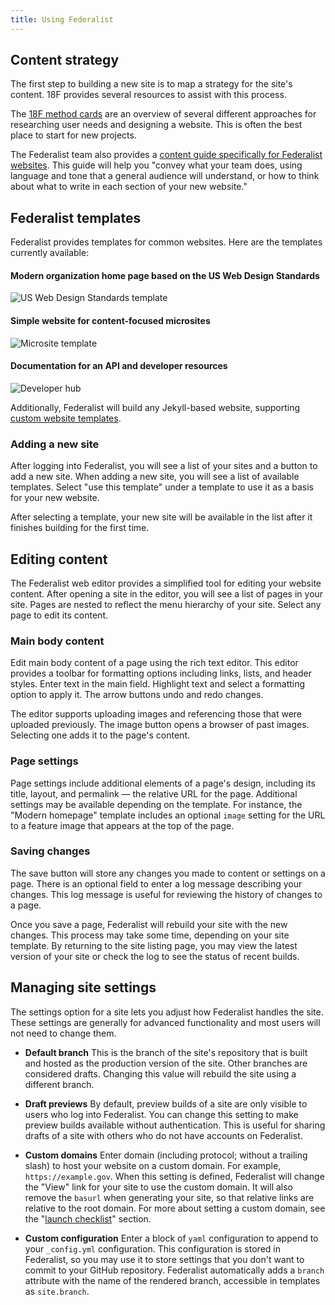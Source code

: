 ```yaml
---
title: Using Federalist
---
```


## Content strategy

The first step to building a new site is to map a strategy for the site's content. 18F provides several resources to assist with this process.

The [18F method cards](https://methods.18f.gov/) are an overview of several different approaches for researching user needs and designing a website. This is often the best place to start for new projects.

The Federalist team also provides a [content guide specifically for Federalist websites]({{site.baseurl}}/pages/content-guide/). This guide will help you "convey what your team does, using language and tone that a general audience will understand, or how to think about what to write in each section of your new website."

## Federalist templates

Federalist provides templates for common websites. Here are the templates currently available:

#### Modern organization home page based on the US Web Design Standards
![US Web Design Standards template](https://federalist.18f.gov/images/team.thumb.png)

#### Simple website for content-focused microsites
![Microsite template](https://federalist.18f.gov/images/microsite.thumb.png)

#### Documentation for an API and developer resources
![Developer hub](https://federalist.18f.gov/images/developer.thumb.png)

Additionally, Federalist will build any Jekyll-based website, supporting [custom website templates]({{site.baseurl}}/pages/custom-templates/).


### Adding a new site

After logging into Federalist, you will see a list of your sites and a button to add a new site. When adding a new site, you will see a list of available templates. Select "use this template" under a template to use it as a basis for your new website.

After selecting a template, your new site will be available in the list after it finishes building for the first time.


## Editing content

The Federalist web editor provides a simplified tool for editing your website content. After opening a site in the editor, you will see a list of pages in your site. Pages are nested to reflect the menu hierarchy of your site. Select any page to edit its content.


### Main body content

Edit main body content of a page using the rich text editor. This editor provides a toolbar for formatting options including links, lists, and header styles. Enter text in the main field. Highlight text and select a formatting option to apply it. The arrow buttons undo and redo changes.

The editor supports uploading images and referencing those that were uploaded previously. The image button opens a browser of past images. Selecting one adds it to the page's content.


### Page settings

Page settings include additional elements of a page's design, including its title, layout, and permalink — the relative URL for the page. Additional settings may be available depending on the template. For instance, the "Modern homepage" template includes an optional `image` setting for the URL to a feature image that appears at the top of the page.


### Saving changes

The save button will store any changes you made to content or settings on a page. There is an optional field to enter a log message describing your changes. This log message is useful for reviewing the history of changes to a page.

Once you save a page, Federalist will rebuild your site with the new changes. This process may take some time, depending on your site template. By returning to the site listing page, you may view the latest version of your site or check the log to see the status of recent builds.


## Managing site settings

The settings option for a site lets you adjust how Federalist handles the site. These settings are generally for advanced functionality and most users will not need to change them.

- **Default branch** This is the branch of the site's repository that is built and hosted as the production version of the site. Other branches are considered drafts. Changing this value will rebuild the site using a different branch.

- **Draft previews** By default, preview builds of a site are only visible to users who log into Federalist. You can change this setting to make preview builds available without authentication. This is useful for sharing drafts of a site with others who do not have accounts on Federalist.

- **Custom domains** Enter domain (including protocol; without a trailing slash) to host your website on a custom domain. For example, `https://example.gov`. When this setting is defined, Federalist will change the "View" link for your site to use the custom domain. It will also remove the `basurl` when generating your site, so that relative links are relative to the root domain. For more about setting a custom domain, see the "[launch checklist]({{site.baseurl}}/pages/using-federalist/launch-checklist)" section.

- **Custom configuration** Enter a block of `yaml` configuration to append to your `_config.yml` configuration. This configuration is stored in Federalist, so you may use it to store settings that you don't want to commit to your GitHub repository. Federalist automatically adds a `branch` attribute with the name of the rendered branch, accessible in templates as `site.branch`.

